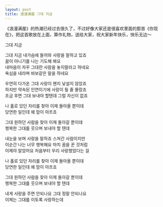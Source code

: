 ```yaml
---
layout: post
title: 浪漫满屋 그대 지금
---
```


<p>《浪漫满屋》的热潮已经过去很久了，不过好像大家还是很喜欢里面的那首《你现在》，把这首歌放在上面，算作礼物，送给大家，祝大家新年快乐，快乐无边～</p>



<p>그대 지금</p>



<p>그대 지금 내가슴에 들어와 사랑을 말하고 있죠<br />꿈이 아니기를 나는 기도해 봐요<br />내마음이 자꾸 그대란 사람을 놓지말라고 하네요<br />욕심을 내라며 바보같은 말을 하네요</p>



<p>우연히 다가온 그대 사랑이 왠지 낯설지 않았죠<br />하지만 약속된 인연이기에 사랑이 될 줄 몰랐죠<br />조금 후면 그대 보내야 할텐데 그럴 자신이 없죠</p>



<p>나 홀로 있던 자리를 찾아 이제 돌아올 뿐이데<br />당연한 일인데 왜 맘이 아프죠</p>



<p>그대 원하던 사람을 찾아 이제 돌아갈 뿐이데<br />행복한 그대를 웃으며 보내야 할 텐데 </p>



<p>내눈을 보며 사랑을 말하죠 스쳐간 사람이지만<br />이순간 나는 너무 행복해요 마치 꿈을 꾼 것처럼<br />이제야 알았어요 처음부터 우리 사랑했었다는 걸</p>



<p>나 홀로 있던 자리를 찾아 이제 돌아올 뿐이데<br />당연한 일인데 왜 맘이 아프죠</p>



<p>그대 원하던 사람을 찾아 이제 돌아갈 뿐이데<br />행복한 그대를 웃으며 보내야 할 텐데 </p>



<p>내게 사랑을 주면 안되나요 그대 정말 안되나요<br />이제는 그대를 이토록 사랑하는데</p>

